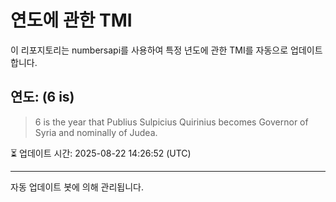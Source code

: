 
# 연도에 관한 TMI

이 리포지토리는 numbersapi를 사용하여 특정 년도에 관한 TMI를 자동으로 업데이트합니다.

## 연도: (6 is)
> 6 is the year that Publius Sulpicius Quirinius becomes Governor of Syria and nominally of Judea.

⏳ 업데이트 시간: 2025-08-22 14:26:52 (UTC)

---
자동 업데이트 봇에 의해 관리됩니다.
